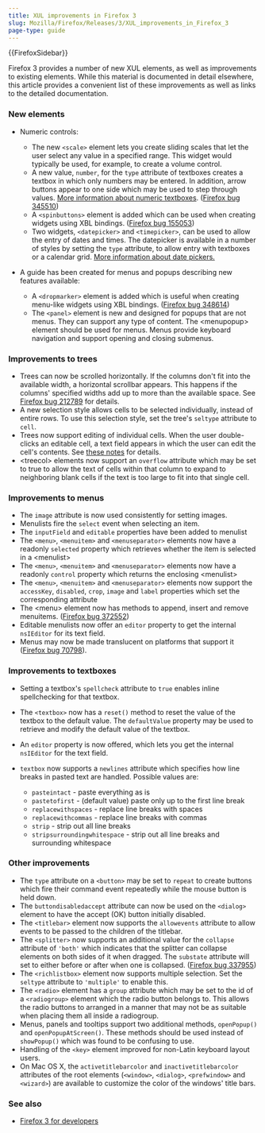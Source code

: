 ```yaml
---
title: XUL improvements in Firefox 3
slug: Mozilla/Firefox/Releases/3/XUL_improvements_in_Firefox_3
page-type: guide
---
```


{{FirefoxSidebar}}

Firefox 3 provides a number of new XUL elements, as well as improvements to existing elements. While this material is documented in detail elsewhere, this article provides a convenient list of these improvements as well as links to the detailed documentation.

### New elements

- Numeric controls:

  - The new `<scale>` element lets you create sliding scales that let the user select any value in a specified range. This widget would typically be used, for example, to create a volume control.
  - A new value, `number`, for the `type` attribute of textboxes creates a textbox in which only numbers may be entered. In addition, arrow buttons appear to one side which may be used to step through values. [More information about numeric textboxes](https://wiki.mozilla.org/XUL:Specs:NumberBox). ([Firefox bug 345510](https://bugzil.la/345510))
  - A `<spinbuttons>` element is added which can be used when creating widgets using XBL bindings. ([Firefox bug 155053](https://bugzil.la/155053))
  - Two widgets, `<datepicker>` and `<timepicker>`, can be used to allow the entry of dates and times. The datepicker is available in a number of styles by setting the `type` attribute, to allow entry with textboxes or a calendar grid. [More information about date pickers.](https://wiki.mozilla.org/XUL:Specs:DateTimePickers)

- A guide has been created for menus and popups describing new features available:

  - A `<dropmarker>` element is added which is useful when creating menu-like widgets using XBL bindings. ([Firefox bug 348614](https://bugzil.la/348614))
  - The `<panel>` element is new and designed for popups that are not menus. They can support any type of content. The \<menupopup> element should be used for menus. Menus provide keyboard navigation and support opening and closing submenus.

### Improvements to trees

- Trees can now be scrolled horizontally. If the columns don't fit into the available width, a horizontal scrollbar appears. This happens if the columns' specified widths add up to more than the available space. See [Firefox bug 212789](https://bugzil.la/212789) for details.
- A new selection style allows cells to be selected individually, instead of entire rows. To use this selection style, set the tree's `seltype` attribute to `cell`.
- Trees now support editing of individual cells. When the user double-clicks an editable cell, a text field appears in which the user can edit the cell's contents. See [these notes](https://wiki.mozilla.org/XUL:Tree) for details.
- \<treecol> elements now support an `overflow` attribute which may be set to true to allow the text of cells within that column to expand to neighboring blank cells if the text is too large to fit into that single cell.

### Improvements to menus

- The `image` attribute is now used consistently for setting images.
- Menulists fire the `select` event when selecting an item.
- The `inputField` and `editable` properties have been added to menulist
- The `<menu>`, `<menuitem>` and `<menuseparator>` elements now have a readonly `selected` property which retrieves whether the item is selected in a \<menulist>
- The `<menu>`, `<menuitem>` and `<menuseparator>` elements now have a readonly `control` property which returns the enclosing \<menulist>
- The `<menu>`, `<menuitem>` and `<menuseparator>` elements now support the `accessKey`, `disabled`, `crop`, `image` and `label` properties which set the corresponding attribute
- The \<menu> element now has methods to append, insert and remove menuitems. ([Firefox bug 372552](https://bugzil.la/372552))
- Editable menulists now offer an `editor` property to get the internal `nsIEditor` for its text field.
- Menus may now be made translucent on platforms that support it ([Firefox bug 70798](https://bugzil.la/70798)).

### Improvements to textboxes

- Setting a textbox's `spellcheck` attribute to `true` enables inline spellchecking for that textbox.
- The `<textbox>` now has a `reset()` method to reset the value of the textbox to the default value. The `defaultValue` property may be used to retrieve and modify the default value of the textbox.
- An `editor` property is now offered, which lets you get the internal `nsIEditor` for the text field.
- `textbox` now supports a `newlines` attribute which specifies how line breaks in pasted text are handled. Possible values are:

  - `pasteintact` - paste everything as is
  - `pastetofirst` - (default value) paste only up to the first line break
  - `replacewithspaces` - replace line breaks with spaces
  - `replacewithcommas` - replace line breaks with commas
  - `strip` - strip out all line breaks
  - `stripsurroundingwhitespace` - strip out all line breaks and surrounding whitespace

### Other improvements

- The `type` attribute on a `<button>` may be set to `repeat` to create buttons which fire their command event repeatedly while the mouse button is held down.
- The `buttondisabledaccept` attribute can now be used on the `<dialog>` element to have the accept (OK) button initially disabled.
- The `<titlebar>` element now supports the `allowevents` attribute to allow events to be passed to the children of the titlebar.
- The `<splitter>` now supports an additional value for the `collapse` attribute of `'both'` which indicates that the splitter can collapse elements on both sides of it when dragged. The `substate` attribute will set to either before or after when one is collapsed. ([Firefox bug 337955](https://bugzil.la/337955))
- The `<richlistbox>` element now supports multiple selection. Set the `seltype` attribute to `'multiple'` to enable this.
- The `<radio>` element has a `group` attribute which may be set to the id of a `<radiogroup>` element which the radio button belongs to. This allows the radio buttons to arranged in a manner that may not be as suitable when placing them all inside a radiogroup.
- Menus, panels and tooltips support two additional methods, `openPopup()` and `openPopupAtScreen()`. These methods should be used instead of `showPopup()` which was found to be confusing to use.
- Handling of the `<key>` element improved for non-Latin keyboard layout users.
- On Mac OS X, the `activetitlebarcolor` and `inactivetitlebarcolor` attributes of the root elements (`<window>`, `<dialog>`, `<prefwindow>` and `<wizard>`) are available to customize the color of the windows' title bars.

### See also

- [Firefox 3 for developers](/en-US/docs/Mozilla/Firefox/Releases/3)
